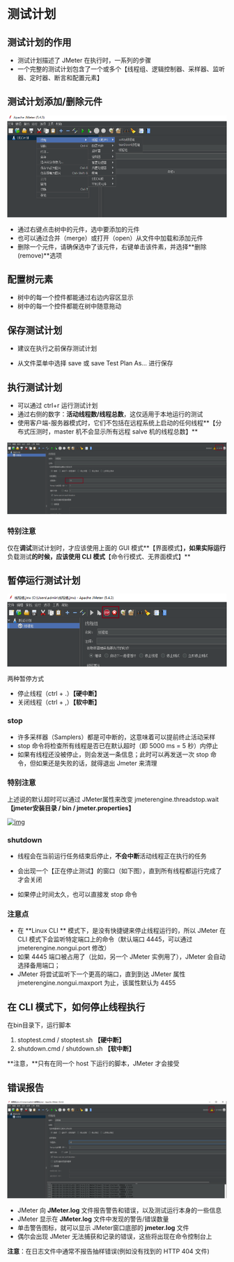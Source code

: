 # 测试计划 

## 测试计划的作用

- 测试计划描述了 JMeter 在执行时，一系列的步骤
- 一个完整的测试计划包含了一个或多个【线程组、逻辑控制器、采样器、监听器、定时器、断言和配置元素】

 

## 测试计划添加/删除元件

![img](./images/test1.png)

- 通过右键点击树中的元件，选中要添加的元件
- 也可以通过合并（merge）或打开（open）从文件中加载和添加元件
- 删除一个元件，请确保选中了该元件，右键单击该件素，并选择**删除(remove)**选项

 

## 配置树元素

- 树中的每一个控件都能通过右边内容区显示
- 树中的每一个控件都能在树中随意拖动

## 保存测试计划

+ 建议在执行之前保存测试计划

+ 从文件菜单中选择 save 或 save Test Plan As… 进行保存

## 执行测试计划

- 可以通过 ctrl+r 运行测试计划
- 通过右侧的数字：**活动线程数/线程总数**，这仅适用于本地运行的测试
- 使用客户端-服务器模式时，它们不包括在远程系统上启动的任何线程**【分布式压测时，master 机不会显示所有远程 salve 机的线程总数】**

![img](./images/test2.png)

 

### 特别注意

仅在**调试**测试计划时，才应该使用上面的 GUI 模式**【界面模式】**，如果实际运行**负载测试**的时候，应该使用 CLI 模式**【命令行模式、无界面模式】**

 

## 暂停运行测试计划

![img](./images/test3.png)

两种暂停方式

- 停止线程（ctrl + .）**【硬中断】**
- 关闭线程（ctrl + ,）**【软中断】**

### stop

- 许多采样器（Samplers）都是可中断的，这意味着可以提前终止活动采样
- stop 命令将检查所有线程是否已在默认超时（即 5000 ms = 5 秒）内停止
- 如果有线程还没被停止，则会发送一条信息；此时可以再发送一次 stop 命令，但如果还是失败的话，就得退出 Jmeter 来清理

 

### 特别注意

上述说的默认超时可以通过 JMeter属性来改变 jmeterengine.threadstop.wait **【jmeter安装目录 / bin / jmeter.properties】**

[![img](https://img2020.cnblogs.com/blog/1896874/202004/1896874-20200426141246883-33813167.png)](https://img2020.cnblogs.com/blog/1896874/202004/1896874-20200426141246883-33813167.png)

 

### shutdown

- 线程会在当前运行任务结束后停止，**不会中断**活动线程正在执行的任务

- 会出现一个【正在停止测试】的窗口（如下图），直到所有线程都运行完成了才会关闭

- 如果停止时间太久，也可以直接发 stop 命令

  

### 注意点

- 在 **Linux CLI ** 模式下，是没有快捷键来停止线程运行的，所以 JMeter 在 CLI 模式下会监听特定端口上的命令（默认端口 4445，可以通过 jmeterengine.nongui.port 修改）
- 如果 4445 端口被占用了（比如，另一个 JMeter 实例用了），JMeter 会自动选择备用端口；
- JMeter 将尝试监听下一个更高的端口，直到到达 JMeter 属性 jmeterengine.nongui.maxport 为止，该属性默认为 4455

 

## 在 CLI 模式下，如何停止线程执行

在bin目录下，运行脚本

1. stoptest.cmd / stoptest.sh **【硬中断】**
2. shutdown.cmd / shutdown.sh **【软中断】**

**注意，**只有在同一个 host 下运行的脚本，JMeter 才会接受



## 错误报告

![report](./images/report.png)

+ JMeter 向 **JMeter.log** 文件报告警告和错误，以及测试运行本身的一些信息
+ JMeter 显示在 **JMeter.log** 文件中发现的警告/错误数量
+ 单击警告图标，就可以显示 JMeter窗口底部的 **jmeter.log** 文件
+ 偶尔会出现 JMeter 无法捕获和记录的错误，这些将出现在命令控制台上

**注意**：在日志文件中通常不报告抽样错误(例如没有找到的 HTTP 404 文件)